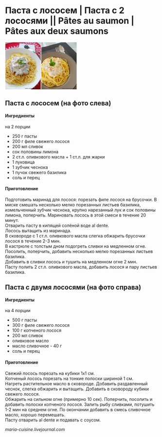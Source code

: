 ﻿---
image: ../../pics/877fe07e97f37c2afa89862313cec96b.jpg
---
# Паста с лососем \| Паста с 2 лососями \|\| Pâtes au saumon \| Pâtes aux deux saumons

![Паста с лососем](../../pics/877fe07e97f37c2afa89862313cec96b.jpg)

## Паста с лососем \(на фото слева\)

#### Ингредиенты
на 2 порции

* 250 г пасты
* 200 г филе свежего лосося
* 200 мл сливок
* сок половины лимона
* 2 ст.л. оливкового масла + 1 ст.л. для жарки
* 1 луковица
* 1 зубчик чеснока
* 1 пучок свежего базилика
* соль и перец

#### Приготовление

Подготовить маринад для лосося: порезать филе лосося на брусочки. В миске смешать несколько мелко порезанных листьев базилика, измельченный зубчик чеснока, крупно нарезанный лук и сок половины лимона, поперчить. Мариновать лосось в этой смеси в течение 20 минут.  
Отварить пасту в кипящей солёной воде al dente.  
Лосось вытащить из маринада.  
В сковороде с 1 ст.л. оливкового масла слегка обжарить брусочки лосося в течение 2-3 мин.  
В кастрюле с толстым дном подогреть сливки на медленном огне. Посолить, поперчить, добавить несколько мелко порезанных листьев базилика.  
Добавить в сливки лосось и тушить на медленном огне 2 мин.  
Пасту полить 2 ст.л. оливкового масла, добавить лосося и пару листьев базилика.

## Паста с двумя лососями \(на фото справа\)

#### Ингредиенты
на 4 порции

* 500 г пасты
* 300 г филе свежего лосося
* 100 г копченого лосося
* 200 мл сливок
* оливковое масло
* масло сливочное - 40 г
* соль и перец

#### Приготовление

Свежий лосось порезать на кубики 1х1 см.  
Копченый лосось порезать на тонкие полоски шириной 1 см.  
Нагреть растительное масло в сковороде. Добавить раздавленный чеснок, слегка обжарить и вытащить. Добавить в сковороду кубики свежего лосося.  
Обжарить на сильном огне \(примерно 10 сек\). Поперчить, посолить и добавить полоски копченого лосося. Залить рыбу сливками, потушить 1-2 мин на среднем огне. По окончании добавить в смесь сливочное масло, хорошо перемешать.  
Пасту отварить al dente и подавать с соусом.

*maria-cuisine.livejournal.com*
